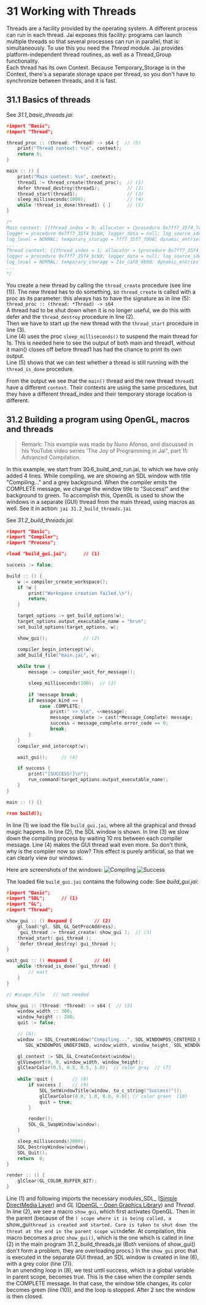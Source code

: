 # 31 Working with Threads

Threads are a facility provided by the operating system. A different process can run in each thread. Jai exposes this facility: programs can launch multiple threads so that several processes can run in parallel, that is: simultaneously. To use this you need the _Thread_ module.                                                      Jai provides platform-independent thread routines, as well as a Thread_Group functionality.  
Each thread has its own Context. Because Temporary_Storage is in the Context, there's a separate storage space per thread, so you don't have to synchronize between threads, and it is fast.

## 31.1 Basics of threads
See *31.1_basic_threads.jai*:
```c++
#import "Basic";
#import "Thread";

thread_proc :: (thread: *Thread) -> s64 {  // (5)
    print("Thread context: %\n", context);
    return 0;
}

main :: () {
    print("Main context: %\n", context);
    thread1 := thread_create(thread_proc);  // (1)
    defer thread_destroy(thread1);          // (2)
    thread_start(thread1);                  // (3)
    sleep_milliseconds(1000);               // (4)
    while !thread_is_done(thread1) { }      // (5)
}

/*
Main context: {{thread_index = 0; allocator = {procedure 0x7ff7_35f4_7c60, null}; 
logger = procedure 0x7ff7_35f4_bcb0; logger_data = null; log_source_identifier = 0; 
log_level = NORMAL; temporary_storage = 7ff7_35f7_f008; dynamic_entries = [{(null), 
...
Thread context: {{thread_index = 1; allocator = {procedure 0x7ff7_35f4_7c60, null}; 
logger = procedure 0x7ff7_35f4_bcb0; logger_data = null; log_source_identifier = 0; 
log_level = NORMAL; temporary_storage = 21e_caf8_9b90; dynamic_entries = [{(null), 
...
*/
```

You create a new thread by calling the `thread_create` procedure (see line (1)). The new thread has to do something, so `thread_create` is called with a proc as its parameter: this always has to have the signature as in line (5):
`thread_proc :: (thread: *Thread) -> s64`  
A thread had to be shut down when it is no longer useful, we do this with defer and the `thread_destroy` procedure in line (2).  
Then we have to start up the new thread with the `thread_start` procedure in line (3).  
Line (4) uses the proc `sleep_milliseconds()` to suspend the main thread for 1s. This is needed here to see the output of both main and thread1, without it main() closes off before thread1 has had the chance to print its own output.  
Line (5) shows that we can test whether a thread is still running with the `thread_is_done` procedure.  

From the output we see that the `main()` thread and the new thread `thread1` have a different `context`. Their contexts are using the same procedures, but they have a different thread_index and their temporary storage location is different.

## 31.2 Building a program using OpenGL, macros and threads
> Remark: This example was made by Nuno Afonso, and discussed in his YouTube video series 'The Joy of Programming in Jai", part 11: Advanced Compilation.

In this example, we start from 30.6_build_and_run.jai, to which we have only added 4 lines. While compiling, we are showing an SDL window with title "Compiling..." and a grey background. When the compiler emits the COMPLETE message, we change the window title to "Success!" and the background to green. To accomplish this, OpenGL is used to show the windows in a separate (GUI) thread from the main thread, using macros as well. See it in action: `jai 31.2_build_threads.jai`  

See *31.2_build_threads.jai*:
```c++
#import "Basic";
#import "Compiler";
#import "Process";

#load "build_gui.jai";      // (1)

success := false;          

build :: () {
    w := compiler_create_workspace();                     
    if !w {
        print("Workspace creation failed.\n");
        return;
    }

    target_options := get_build_options(w);               
    target_options.output_executable_name = "brun";    
    set_build_options(target_options, w);  

    show_gui();             // (2)           

    compiler_begin_intercept(w);     
    add_build_file("main.jai", w);   
    
    while true {                     
        message := compiler_wait_for_message();  

        sleep_milliseconds(100);  // (3)  
        
        if !message break; 
        if message.kind == {
            case .COMPLETE;         
                print(" >> %\n", <<message);
                message_complete := cast(*Message_Complete) message;  
                success = message_complete.error_code == 0;           
                break;
        }
    }
    compiler_end_intercept(w);  

    wait_gui();     // (4)  

    if success {            
        print("[SUCCESS!]\n");
        run_command(target_options.output_executable_name);  
    }    
}

main :: () {}

#run build();
```

In line (1) we load the file `build_gui.jai`, where all the graphical and thread magic happens. In line (2), the SDL window is shown. In line (3) we slow down the compiling process by waiting 10 ms between each compiler message. Line (4) makes the GUI thread wait even more. So don't think, why is the compiler now so slow? This effect is purely artificial, so that we can clearly view our windows.

Here are screenshots of the windows:
![Compiling](https://github.com/Ivo-Balbaert/The_Way_to_Jai/tree/main/images/compiling.png)
![Success](https://github.com/Ivo-Balbaert/The_Way_to_Jai/tree/main/images/success.png)

The loaded file `build_gui.jai` contains the following code:
See *build_gui.jai*:
```c++
#import "Basic";
#import "SDL";      // (1)
#import "GL";
#import "Thread";

show_gui :: () #expand {        // (2)
    gl_load(*gl, SDL_GL_GetProcAddress);
    `gui_thread := thread_create( show_gui );  // (3)
    thread_start( gui_thread );
    `defer thread_destroy( gui_thread );
}

wait_gui :: () #expand {        // (4)
    while !thread_is_done(`gui_thread) { 
        // wait 
    }
}

// #scope_file   // not needed

show_gui :: (thread: *Thread) -> s64 {  // (5)
    window_width :: 300;
    window_height :: 200;
    quit := false;

    // (6):
    window := SDL_CreateWindow("Compiling...", SDL_WINDOWPOS_CENTERED_DISPLAY(1), 
       SDL_WINDOWPOS_UNDEFINED, window_width, window_height, SDL_WINDOW_OPENGL|SDL_WINDOW_RESIZABLE);

    gl_context := SDL_GL_CreateContext(window);
    glViewport(0, 0, window_width, window_height);
    glClearColor(0.5, 0.5, 0.5, 1.0);  // color gray  // (7)
    
    while !quit {       // (8)
        if success {    // (9)
            SDL_SetWindowTitle(window, to_c_string("Success!"));
            glClearColor(0.0, 1.0, 0.0, 0.0); // color green  (10)
            quit = true;
        }

        render();
        SDL_GL_SwapWindow(window);
    }

    sleep_milliseconds(2000);
    SDL_DestroyWindow(window);
    SDL_Quit();
    return  0;
}

render :: () {
    glClear(GL_COLOR_BUFFER_BIT);
}
```

Line (1) and following imports the necessary modules_SDL_ ([Simple DirectMedia Layer](https://www.libsdl.org/)) and _GL_ ([OpenGL - Open Graphics Library](https://en.wikipedia.org/wiki/OpenGL)) and _Thread_.  
In line (2), we see a macro `show_gui`, which first activates OpenGL. Then in the parent (because of the `) scope where it is being called, a `show_gui` thread is created and started. Care is taken to shut down the threat at the end in the parent scope with `defer. At compilation, this macro becomes a proc `show_gui()`, which is the one which is called in line (2) in the main program 31.2_build_threads.jai
(Both versions of show_gui() don't form a problem, they are overloading procs.)
In the `show_gui` proc that is executed in the separate GUI thread, an SDL window is created in line (6), with a grey color (line (7)).  
In an unending loop in (8), we test until success, which is a global variable in parent scope, becomes true. This is the case when the compiler sends the COMPLETE message. In that case, the window title changes, its color becomes green (line (10)), and the loop is stopped. After 2 sec the window is then closed. 

